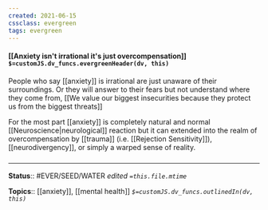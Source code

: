 ```yaml
---
created: 2021-06-15
cssclass: evergreen
tags: evergreen
---
```


#### [[Anxiety isn't irrational it's just overcompensation]] `$=customJS.dv_funcs.evergreenHeader(dv, this)`

People who say [[anxiety]] is irrational are just unaware of their surroundings. Or they will answer to their fears but not understand where they come from, [[We value our biggest insecurities because they protect us from the biggest threats]]

For the most part [[anxiety]] is completely natural and normal [[Neuroscience|neurological]] reaction but it can extended into the realm of overcompensation by [[trauma]] (i.e. [[Rejection Sensitivity]]), [[neurodivergency]], or simply a warped sense of reality.



### <hr class="footnote"/>

**Status**:: #EVER/SEED/WATER 
*edited `=this.file.mtime`*

**Topics**:: [[anxiety]], [[mental health]]
*`$=customJS.dv_funcs.outlinedIn(dv, this)`*
